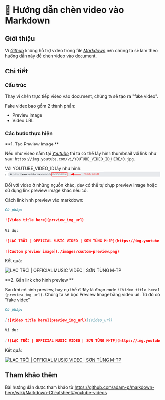 # 🔗 Hướng dẫn chèn video vào Markdown

## Giới thiệu

Vì [_Github_](https://github.com) không hỗ trợ video trong file [_Markdown_](https://daringfireball.net/projects/markdown/syntax) nên chúng ta sẽ làm theo hướng dẫn này để chèn video vào document.

## Chi tiết

### Cấu trúc

Thay vì chèn trực tiếp video vào document, chúng ta sẽ tạo ra "fake video".

Fake video bao gồm 2 thành phần:

- Preview image
- Video URL

### Các bước thực hiện

**1. Tạo Preview Image **

Nếu như video nằm tại [_Youtube_](https://www.youtube.com) thì ta có thể lấy hình thumbnail với link như sau: `https://img.youtube.com/vi/YOUTUBE_VIDEO_ID_HERE/0.jpg`.

Với YOUTUBE_VIDEO_ID lấy như hình:
![youtube video id guide](../images/youtube-video-guide.png)

Đối với video ở những nguồn khác, dev có thể tự chụp preview image hoặc sử dụng link preview image khác nếu có.

Cách link hình preview vào markdown:

```md
Cú pháp:

![Video title here](preview_img_url)

Ví dụ:

![LẠC TRÔI | OFFICIAL MUSIC VIDEO | SƠN TÙNG M-TP](https://img.youtube.com/vi/Llw9Q6akRo4/0.jpg)

![Custom preview image](./images/custom-preview.png)
```

Kết quả:

![LẠC TRÔI | OFFICIAL MUSIC VIDEO | SƠN TÙNG M-TP](https://img.youtube.com/vi/Llw9Q6akRo4/0.jpg)

**2. Gắn link cho hình preview **

Sau khi có hình preview, hay cụ thể ở đây là đoạn code `![Video title here](preview_img_url)`. Chúng ta sẽ bọc Preview Image bằng video url. Từ đó có "fake video"

```md
Cú pháp:

[![Video title here](preview_img_url)](video_url)

Ví dụ:

[![LẠC TRÔI | OFFICIAL MUSIC VIDEO | SƠN TÙNG M-TP](https://img.youtube.com/vi/Llw9Q6akRo4/0.jpg)](https://www.youtube.com/watch?v=Llw9Q6akRo4)
```

Kết quả:

[![LẠC TRÔI | OFFICIAL MUSIC VIDEO | SƠN TÙNG M-TP](https://img.youtube.com/vi/Llw9Q6akRo4/0.jpg)](https://www.youtube.com/watch?v=Llw9Q6akRo4)

## Tham khảo thêm

Bài hướng dẫn được tham khảo từ https://github.com/adam-p/markdown-here/wiki/Markdown-Cheatsheet#youtube-videos
